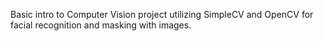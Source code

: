 Basic intro to Computer Vision project utilizing SimpleCV and OpenCV for facial recognition and masking with images.
